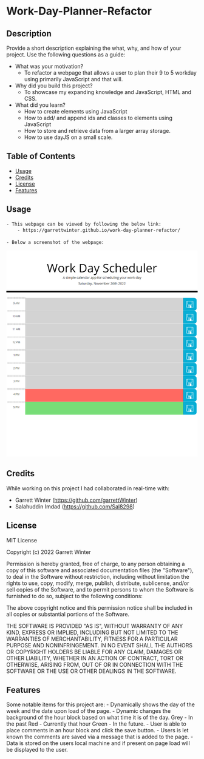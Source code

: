# Work-Day-Planner-Refactor

## Description

Provide a short description explaining the what, why, and how of your project. Use the following questions as a guide:

- What was your motivation?
    - To refactor a webpage that allows a user to plan their 9 to 5 workday using primarily JavaScript and that will.
- Why did you build this project?
    - To showcase my expanding knowledge and JavaScript, HTML and CSS.
- What did you learn?
    - How to create elements using JavaScript
    - How to add/ and append ids and classes to elements using JavaScript
    - How to store and retrieve data from a larger array storage.
    - How to use dayJS on a small scale.

## Table of Contents 

- [Usage](#usage)
- [Credits](#credits)
- [License](#license)
- [Features](#features)

## Usage
  

    - This webpage can be viewed by following the below link:
        - https://garrettwinter.github.io/work-day-planner-refactor/
        
    - Below a screenshot of the webpage:
![Screenshot of Garrett Winter's Work Day Planner](./assets/images/Screencapture-Work-Day-Planner.png)

## Credits

While working on this project I had collaborated in real-time with:
  - Garrett Winter (https://github.com/garrettWinter)
  - Salahuddin Imdad (https://github.com/Sal8298)

## License

MIT License

Copyright (c) 2022 Garrett Winter

Permission is hereby granted, free of charge, to any person obtaining a copy
of this software and associated documentation files (the "Software"), to deal
in the Software without restriction, including without limitation the rights
to use, copy, modify, merge, publish, distribute, sublicense, and/or sell
copies of the Software, and to permit persons to whom the Software is
furnished to do so, subject to the following conditions:

The above copyright notice and this permission notice shall be included in all
copies or substantial portions of the Software.

THE SOFTWARE IS PROVIDED "AS IS", WITHOUT WARRANTY OF ANY KIND, EXPRESS OR
IMPLIED, INCLUDING BUT NOT LIMITED TO THE WARRANTIES OF MERCHANTABILITY,
FITNESS FOR A PARTICULAR PURPOSE AND NONINFRINGEMENT. IN NO EVENT SHALL THE
AUTHORS OR COPYRIGHT HOLDERS BE LIABLE FOR ANY CLAIM, DAMAGES OR OTHER
LIABILITY, WHETHER IN AN ACTION OF CONTRACT, TORT OR OTHERWISE, ARISING FROM,
OUT OF OR IN CONNECTION WITH THE SOFTWARE OR THE USE OR OTHER DEALINGS IN THE
SOFTWARE.

## Features

Some notable items for this project are:
    - Dynamically shows the day of the week and the date upon load of the page.
    - Dynamic changes the background of the hour block based on what time it is of the day.
        Grey - In the past
        Red - Currently that hour
        Green - In the future.
    - User is able to place comments in an hour block and click the save button.
    - Users is let known the comments are saved via a message that is added to the page.
    - Data is stored on the users local machine and if present on page load will be displayed to the user.